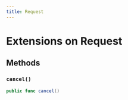 ```yaml
---
title: Request
---
```

# Extensions on Request

## Methods

### `cancel()`

``` swift
public func cancel() 
```

